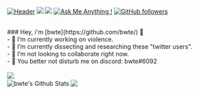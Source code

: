 [![Header](https://raw.githubusercontent.com/SeekYML/About/master/bwte/About.png "Header")](https://github.com/bwte/) 
<img src="https://img.shields.io/website-up-down-green-red/http/fakesite.invalid.svg" />
<img src="https://visitor-badge.glitch.me/badge?page_id=bwte.visitor-badge" /> 
[![Ask Me Anything !](https://img.shields.io/badge/Ask%20me-anything-1abc9c.svg)](https://GitHub.com/bwte/ama&leaving=house)
[![GitHub followers](https://img.shields.io/github/followers/bwte.svg?style=social&label=Follow&maxAge=2592000#annee=BlackLotus)](https://github.com/bwte?tab=followers)

<br />
### Hey, i'm [bwte](https://github.com/bwte/) 👋
<br />
- 🔭 I’m currently working on violence.
<br />
- 🌱 I’m currently dissecting and researching these "twitter users".
<br />
- 👯 I’m not looking to collaborate right now.
<br />
- 💬 You better not disturb me on discord: bwte#6092
<br />
<br />
  <img align="center" src="https://www.codewars.com/users/bwte/badges/large" />
<br />
<a>
  <img align="center" src="https://github-readme-stats.vercel.app/api?username=bwte&show_icons=true&include_all_commits=true&theme=nord" alt="bwte's Github Stats" />
</a>
<a>
  <img align="center" src="https://github-readme-stats.vercel.app/api/top-langs/?username=bwte&layout=compact&theme=nord" />
</a>
